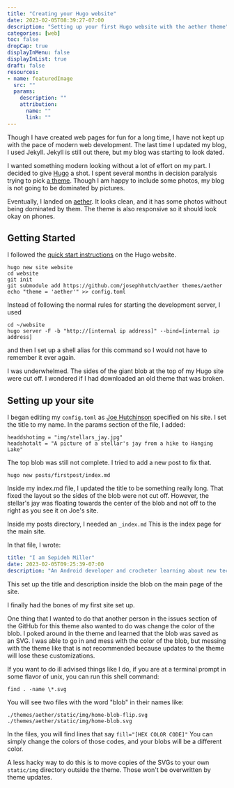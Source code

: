 ```yaml
---
title: "Creating your Hugo website"
date: 2023-02-05T08:39:27-07:00
description: "Setting up your first Hugo website with the aether theme"
categories: [web]
toc: false
dropCap: true
displayInMenu: false
displayInList: true
draft: false
resources:
- name: featuredImage
  src: ""
  params:
    description: ""
    attribution:
      name: ""
      link: ""
---
```

Though I have created web pages for fun for a long time, I have not kept up with the pace of modern web development. The last time I updated my blog, I used Jekyll. Jekyll is still out there, but my blog was starting to look dated.

I wanted something modern looking without a lot of effort on my part. I decided to give [Hugo](https://gohugo.io/getting-started/quick-start/) a shot. I spent several months in decision paralysis trying to pick [a theme](https://themes.gohugo.io/). Though I am happy to include some photos, my blog is not going to be dominated by pictures. 

Eventually, I landed on [aether](https://www.joehutch.com/posts/aether-theme/). It looks clean, and it has some photos without being dominated by them. The theme is also responsive so it should look okay on phones.

## Getting Started

I followed the [quick start instructions](https://gohugo.io/getting-started/quick-start/) on the Hugo website.   

```shell
hugo new site website
cd website
git init
git submodule add https://github.com/josephhutch/aether themes/aether
echo "theme = 'aether'" >> config.toml
``` 

Instead of following the normal rules for starting the development server, I used 
```shell
cd ~/website 
hugo server -F -b "http://[internal ip address]" --bind=[internal ip address]
```
and then I set up a shell alias for this command so I would not have to remember it ever again.

I was underwhelmed. The sides of the giant blob at the top of my Hugo site were cut off. I wondered if I had downloaded an old theme that was broken.

## Setting up your site

I began editing my `config.toml` as [Joe Hutchinson](https://www.joehutch.com/posts/aether-theme/) specified on his site. I set the title to my name. In the params section of the file, I added: 
```shell
headdshotimg = "img/stellars_jay.jpg" 
headshotalt = "A picture of a stellar's jay from a hike to Hanging Lake" 
```

The top blob was still not complete. I tried to add a new post to fix that.  

```shell
hugo new posts/firstpost/index.md
```

Inside my index.md file, I updated the title to be something really long. That fixed the layout so the sides of the blob were not cut off. However, the stellar's jay was floating towards the center of the blob and not off to the right as you see it on Joe's site.

Inside my posts directory, I needed an `_index.md` This is the index page for the main site.

In that file, I wrote:   
```yaml
title: "I am Sepideh Miller"
date: 2023-02-05T09:25:39-07:00
description: "An Android developer and crocheter learning about new technology."
```

This set up the title and description inside the blob on the main page of the site.

I finally had the bones of my first site set up. 

One thing that I wanted to do that another person in the issues section of the GitHub for this theme also wanted to do was change the color of the blob. I poked around in the theme and learned that the blob was saved as an SVG. I was able to go in and mess with the color of the blob, but messing with the theme like that is not recommended because updates to the theme will lose these customizations. 

If you want to do ill advised things like I do, if you are at a terminal prompt in some flavor of unix, you can run this shell command:  
```
find . -name \*.svg
```

You will see two files with the word "blob" in their names like:
```shell
./themes/aether/static/img/home-blob-flip.svg
./themes/aether/static/img/home-blob.svg
```

In the files, you will find lines that say `fill="[HEX COLOR CODE]"` You can simply change the colors of those codes, and your blobs will be a different color.

A less hacky way to do this is to move copies of the SVGs to your own `static/img` directory outside the theme. Those won't be overwritten by theme updates. 
